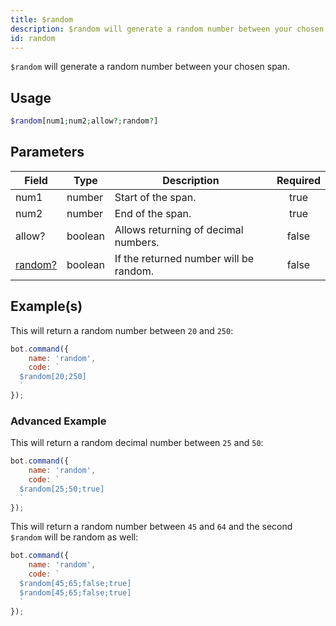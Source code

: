 ```yaml
---
title: $random
description: $random will generate a random number between your chosen span.
id: random
---
```


`$random` will generate a random number between your chosen span.

## Usage

```php
$random[num1;num2;allow?;random?]
```

## Parameters

| Field                        | Type    | Description                            | Required |
| ---------------------------- | ------- | -------------------------------------- | :------: |
| num1                         | number  | Start of the span.                     |   true   |
| num2                         | number  | End of the span.                       |   true   |
| allow?                       | boolean | Allows returning of decimal numbers.   |  false   |
| [random?](#advanced-Example) | boolean | If the returned number will be random. |  false   |

## Example(s)

This will return a random number between `20` and `250`:

```javascript
bot.command({
    name: 'random',
    code: `
  $random[20;250]
  `
});
```

### Advanced Example

This will return a random decimal number between `25` and `50`:

```javascript
bot.command({
    name: 'random',
    code: `
  $random[25;50;true]  
  `
});
```

This will return a random number between `45` and `64` and the second `$random` will be random as well:

```javascript
bot.command({
    name: 'random',
    code: `
  $random[45;65;false;true]
  $random[45;65;false;true]
  `
});
```
